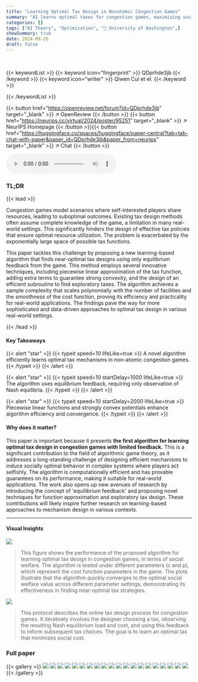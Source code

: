 ```yaml
---
title: "Learning Optimal Tax Design in Nonatomic Congestion Games"
summary: "AI learns optimal taxes for congestion games, maximizing social welfare with limited feedback, via a novel algorithm."
categories: []
tags: ["AI Theory", "Optimization", "🏢 University of Washington",]
showSummary: true
date: 2024-09-26
draft: false
---
```


<br>

{{< keywordList >}}
{{< keyword icon="fingerprint" >}} QDprhde3jb {{< /keyword >}}
{{< keyword icon="writer" >}} Qiwen Cui et el. {{< /keyword >}}
 
{{< /keywordList >}}

{{< button href="https://openreview.net/forum?id=QDprhde3jb" target="_blank" >}}
↗ OpenReview
{{< /button >}}
{{< button href="https://neurips.cc/virtual/2024/poster/95251" target="_blank" >}}
↗ NeurIPS Homepage
{{< /button >}}{{< button href="https://huggingface.co/spaces/huggingface/paper-central?tab=tab-chat-with-paper&paper_id=QDprhde3jb&paper_from=neurips" target="_blank" >}}
↗ Chat
{{< /button >}}



<audio controls>
    <source src="https://ai-paper-reviewer.com/QDprhde3jb/podcast.wav" type="audio/wav">
    Your browser does not support the audio element.
</audio>


### TL;DR


{{< lead >}}

Congestion games model scenarios where self-interested players share resources, leading to suboptimal outcomes.  Existing tax design methods often assume complete knowledge of the game, a limitation in many real-world settings.  This significantly hinders the design of effective tax policies that ensure optimal resource utilization.  The problem is exacerbated by the exponentially large space of possible tax functions. 

This paper tackles this challenge by proposing a new learning-based algorithm that finds near-optimal tax designs using only equilibrium feedback from the game. This method employs several innovative techniques, including piecewise linear approximation of the tax function, adding extra terms to guarantee strong convexity, and the design of an efficient subroutine to find exploratory taxes. The algorithm achieves a sample complexity that scales polynomially with the number of facilities and the smoothness of the cost function, proving its efficiency and practicality for real-world applications. The findings pave the way for more sophisticated and data-driven approaches to optimal tax design in various real-world settings.

{{< /lead >}}


#### Key Takeaways

{{< alert "star" >}}
{{< typeit speed=10 lifeLike=true >}} A novel algorithm efficiently learns optimal tax mechanisms in non-atomic congestion games. {{< /typeit >}}
{{< /alert >}}

{{< alert "star" >}}
{{< typeit speed=10 startDelay=1000 lifeLike=true >}} The algorithm uses equilibrium feedback, requiring only observation of Nash equilibria. {{< /typeit >}}
{{< /alert >}}

{{< alert "star" >}}
{{< typeit speed=10 startDelay=2000 lifeLike=true >}} Piecewise linear functions and strongly convex potentials enhance algorithm efficiency and convergence. {{< /typeit >}}
{{< /alert >}}

#### Why does it matter?
This paper is important because it presents **the first algorithm for learning optimal tax design in congestion games with limited feedback.** This is a significant contribution to the field of algorithmic game theory, as it addresses a long-standing challenge of designing efficient mechanisms to induce socially optimal behavior in complex systems where players act selfishly. The algorithm is computationally efficient and has provable guarantees on its performance, making it suitable for real-world applications. The work also opens up new avenues of research by introducing the concept of 'equilibrium feedback' and proposing novel techniques for function approximation and exploratory tax design. These contributions will likely inspire further research on learning-based approaches to mechanism design in various contexts.

------
#### Visual Insights



![](https://ai-paper-reviewer.com/QDprhde3jb/figures_20_1.jpg)

> This figure shows the performance of the proposed algorithm for learning optimal tax design in congestion games, in terms of social welfare. The algorithm is tested under different parameters (c and p), which represent the cost function parameters in the game. The plots illustrate that the algorithm quickly converges to the optimal social welfare value across different parameter settings, demonstrating its effectiveness in finding near-optimal tax strategies.





![](https://ai-paper-reviewer.com/QDprhde3jb/tables_5_1.jpg)

> This protocol describes the online tax design process for congestion games.  It iteratively involves the designer choosing a tax, observing the resulting Nash equilibrium load and cost, and using this feedback to inform subsequent tax choices. The goal is to learn an optimal tax that minimizes social cost.





### Full paper

{{< gallery >}}
<img src="https://ai-paper-reviewer.com/QDprhde3jb/1.png" class="grid-w50 md:grid-w33 xl:grid-w25" />
<img src="https://ai-paper-reviewer.com/QDprhde3jb/2.png" class="grid-w50 md:grid-w33 xl:grid-w25" />
<img src="https://ai-paper-reviewer.com/QDprhde3jb/3.png" class="grid-w50 md:grid-w33 xl:grid-w25" />
<img src="https://ai-paper-reviewer.com/QDprhde3jb/4.png" class="grid-w50 md:grid-w33 xl:grid-w25" />
<img src="https://ai-paper-reviewer.com/QDprhde3jb/5.png" class="grid-w50 md:grid-w33 xl:grid-w25" />
<img src="https://ai-paper-reviewer.com/QDprhde3jb/6.png" class="grid-w50 md:grid-w33 xl:grid-w25" />
<img src="https://ai-paper-reviewer.com/QDprhde3jb/7.png" class="grid-w50 md:grid-w33 xl:grid-w25" />
<img src="https://ai-paper-reviewer.com/QDprhde3jb/8.png" class="grid-w50 md:grid-w33 xl:grid-w25" />
<img src="https://ai-paper-reviewer.com/QDprhde3jb/9.png" class="grid-w50 md:grid-w33 xl:grid-w25" />
<img src="https://ai-paper-reviewer.com/QDprhde3jb/10.png" class="grid-w50 md:grid-w33 xl:grid-w25" />
<img src="https://ai-paper-reviewer.com/QDprhde3jb/11.png" class="grid-w50 md:grid-w33 xl:grid-w25" />
<img src="https://ai-paper-reviewer.com/QDprhde3jb/12.png" class="grid-w50 md:grid-w33 xl:grid-w25" />
<img src="https://ai-paper-reviewer.com/QDprhde3jb/13.png" class="grid-w50 md:grid-w33 xl:grid-w25" />
<img src="https://ai-paper-reviewer.com/QDprhde3jb/14.png" class="grid-w50 md:grid-w33 xl:grid-w25" />
<img src="https://ai-paper-reviewer.com/QDprhde3jb/15.png" class="grid-w50 md:grid-w33 xl:grid-w25" />
<img src="https://ai-paper-reviewer.com/QDprhde3jb/16.png" class="grid-w50 md:grid-w33 xl:grid-w25" />
<img src="https://ai-paper-reviewer.com/QDprhde3jb/17.png" class="grid-w50 md:grid-w33 xl:grid-w25" />
<img src="https://ai-paper-reviewer.com/QDprhde3jb/18.png" class="grid-w50 md:grid-w33 xl:grid-w25" />
<img src="https://ai-paper-reviewer.com/QDprhde3jb/19.png" class="grid-w50 md:grid-w33 xl:grid-w25" />
<img src="https://ai-paper-reviewer.com/QDprhde3jb/20.png" class="grid-w50 md:grid-w33 xl:grid-w25" />
{{< /gallery >}}